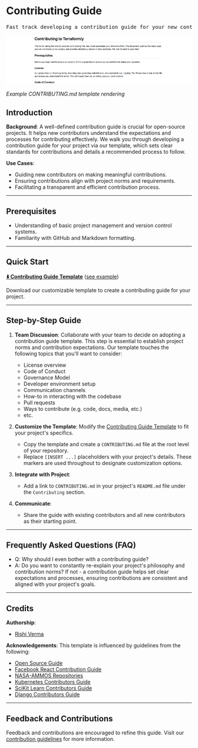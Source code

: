 # Contributing Guide

<pre align="center">Fast track developing a contribution guide for your new contributors.</pre>

![contributing-screenshot-example](/img/contributing-screen.png)

*Example CONTRIBUTING.md template rendering*

## Introduction

**Background**: A well-defined contribution guide is crucial for open-source projects. It helps new contributors understand the expectations and processes for contributing effectively. We walk you through developing a contribution guide for your project via our template, which sets clear standards for contributions and details a recommended process to follow.

**Use Cases**:
- Guiding new contributors on making meaningful contributions.
- Ensuring contributions align with project norms and requirements.
- Facilitating a transparent and efficient contribution process.

---

## Prerequisites

* Understanding of basic project management and version control systems.
* Familiarity with GitHub and Markdown formatting.

---

## Quick Start

**[⬇️ Contributing Guide Template](CONTRIBUTING)** ([see example](https://github.com/riverma/terraformly/blob/main/CONTRIBUTING.md))

Download our customizable template to create a contributing guide for your project.

---

## Step-by-Step Guide

1. **Team Discussion**: Collaborate with your team to decide on adopting a contribution guide template. This step is essential to establish project norms and contribution expectations. Our template touches the following topics that you'll want to consider:
   - License overview
   - Code of Conduct
   - Governance Model
   - Developer environment setup
   - Communication channels
   - How-to in interacting with the codebase
   - Pull requests
   - Ways to contribute (e.g. code, docs, media, etc.)
   - etc.


2. **Customize the Template**: Modify the [Contributing Guide Template](CONTRIBUTING) to fit your project's specifics.
   - Copy the template and create a `CONTRIBUTING.md` file at the root level of your repository.
   - Replace `[INSERT ...]` placeholders with your project's details. These markers are used throughout to designate customization options.
3. **Integrate with Project**:
   - Add a link to `CONTRIBUTING.md` in your project's `README.md` file under the `Contributing` section.
4. **Communicate**:
   - Share the guide with existing contributors and all new contributors as their starting point.

---

## Frequently Asked Questions (FAQ)

- Q: Why should I even bother with a contributing guide?
- A: Do you want to constantly re-explain your project's philosophy and contribution norms? If not - a contribution guide helps set clear expectations and processes, ensuring contributions are consistent and aligned with your project's goals.

---

## Credits 

**Authorship**:
- [Rishi Verma](https://github.com/riverma)

**Acknowledgements**:
This template is influenced by guidelines from the following:
- [Open Source Guide](https://opensource.guide/how-to-contribute/)
- [Facebook React Contribution Guide](https://reactjs.org/docs/how-to-contribute.html)
- [NASA-AMMOS Repositories](https://github.com/NASA-AMMOS)
- [Kubernetes Contributors Guide](https://github.com/kubernetes/community/tree/master/contributors/guide)
- [SciKit Learn Contributors Guide](https://scikit-learn.org/dev/developers/contributing.html)
- [Django Contributors Guide](https://docs.djangoproject.com/en/dev/internals/contributing)

---

## Feedback and Contributions

Feedback and contributions are encouraged to refine this guide. Visit our [contribution guidelines](https://nasa-ammos.github.io/slim/docs/contribute/contributing/) for more information.
